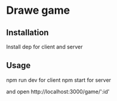 # Drawe game

## Installation

Install dep for client and server

## Usage

npm run dev for client
npm start for server

and open http://localhost:3000/game/':id'
